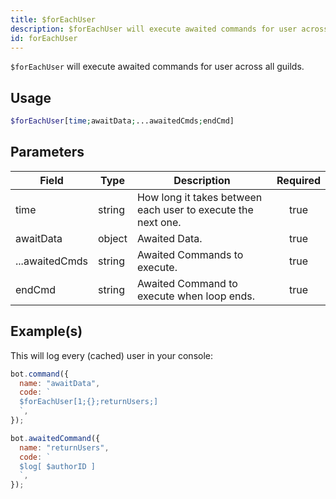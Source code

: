 ```yaml
---
title: $forEachUser
description: $forEachUser will execute awaited commands for user across all guilds.
id: forEachUser
---
```


`$forEachUser` will execute awaited commands for user across all guilds.

## Usage

```php
$forEachUser[time;awaitData;...awaitedCmds;endCmd]
```

## Parameters

| Field          | Type   | Description                                                  | Required |
| -------------- | ------ | ------------------------------------------------------------ | :------: |
| time           | string | How long it takes between each user to execute the next one. |   true   |
| awaitData      | object | Awaited Data.                                                |   true   |
| ...awaitedCmds | string | Awaited Commands to execute.                                 |   true   |
| endCmd         | string | Awaited Command to execute when loop ends.                   |   true   |

## Example(s)

This will log every (cached) user in your console:

```javascript
bot.command({
  name: "awaitData",
  code: `
  $forEachUser[1;{};returnUsers;]
  `,
});

bot.awaitedCommand({
  name: "returnUsers",
  code: `
  $log[ $authorID ]
  `,
});
```
